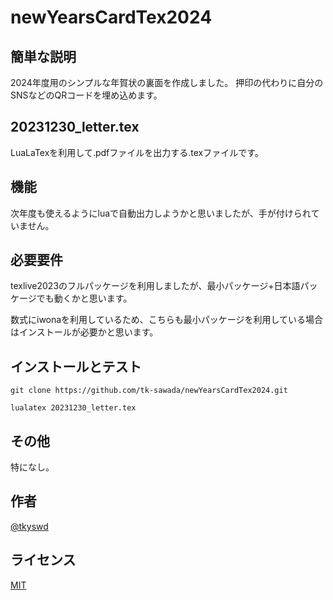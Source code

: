 # newYearsCardTex2024

## 簡単な説明

2024年度用のシンプルな年賀状の裏面を作成しました。
押印の代わりに自分のSNSなどのQRコードを埋め込めます。

## 20231230_letter.tex

LuaLaTexを利用して.pdfファイルを出力する.texファイルです。
 

## 機能

次年度も使えるようにluaで自動出力しようかと思いましたが、手が付けられていません。

## 必要要件

texlive2023のフルパッケージを利用しましたが、最小パッケージ+日本語パッケージでも動くかと思います。

数式にiwonaを利用しているため、こちらも最小パッケージを利用している場合はインストールが必要かと思います。

## インストールとテスト
 
```
git clone https://github.com/tk-sawada/newYearsCardTex2024.git

lualatex 20231230_letter.tex
```
 
## その他
 
特になし。
 
## 作者
[@tkyswd](https://www.instagram.com/tkyswd/)

## ライセンス
 
[MIT](http://TomoakiTANAKA.mit-license.org)</blockquote>

